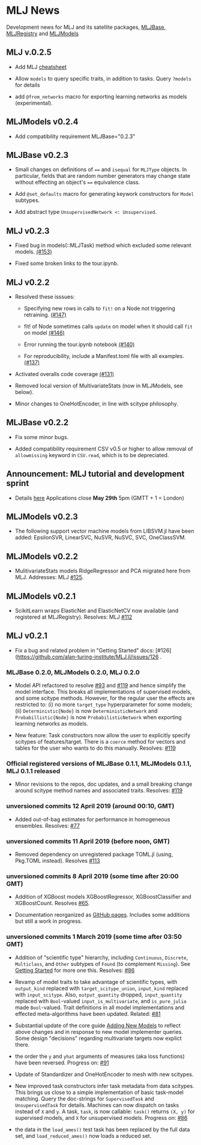 # MLJ News 

Development news for MLJ and its satellite packages, 
[MLJBase](https://github.com/alan-turing-institute/MLJBase.jl),
[MLJRegistry](https://github.com/alan-turing-institute/MLJRegistry.jl)
and [MLJModels](https://github.com/alan-turing-institute/MLJModels.jl)


## MLJ v.0.2.5

- Add MLJ [cheatsheet](https://github.com/alan-turing-institute/MLJ.jl/blob/master/docs/src/mlj_cheatsheet.md)

- Allow `models` to query specific traits, in addition to tasks. Query `?models` for details

- add `@from_networks` macro for exporting learning networks as models (experimental). 


## MLJModels v0.2.4

- Add compatibility requirement MLJBase="0.2.3" 


## MLJBase v0.2.3

- Small changes on definitions of `==` and `isequal` for `MLJType`
  objects. In particular, fields that are random number generators may
  change state without effecting an object's `==` equivalence class. 
  
- Add `@set_defaults` macro for generating keywork constructors for
    `Model` subtypes. 
	
- Add abstract type `UnsupervisedNetwork <: Unsupervised`.


## MLJ v0.2.3

- Fixed bug in models(::MLJTask) method which excluded some relevant
  models. [(#153)](https://github.com/alan-turing-institute/MLJ.jl/issues/153)

- Fixed some broken links to the tour.ipynb.



## MLJ v0.2.2

- Resolved these isssues: 

    - Specifying new rows in calls to `fit!` on a Node not triggering
      retraining.
      [(#147)](https://github.com/alan-turing-institute/MLJ.jl/issues/147)
	
    - fit! of Node sometimes calls `update` on model when it should
      call `fit` on model
      [(#146)](https://github.com/alan-turing-institute/MLJ.jl/issues/146)
	
    - Error running the tour.ipynb notebook
      [(#140)](https://github.com/alan-turing-institute/MLJ.jl/issues/140)
	
    - For reproducibility, include a Manifest.toml file with all
      examples. [(#137)](https://github.com/alan-turing-institute/MLJ.jl/issues/137)
	
- Activated overalls code coverage
  [(#131)](https://github.com/alan-turing-institute/MLJ.jl/issues/131)
	
- Removed local version of MultivariateStats (now in MLJModels, see below).

- Minor changes to OneHotEncoder, in line with scitype philosophy.
	

## MLJBase v0.2.2

- Fix some minor bugs. 

- Added compatibility requirement CSV v0.5 or higher to allow removal
  of `allowmissing` keyword in `CSV.read`, which is to be depreciated.


## Announcement: MLJ tutorial and development sprint

 - Details
   [here](https://github.com/alan-turing-institute/MLJ.jl/wiki/2019-MLJ---sktime-tutorial-and-development-sprint)
   Applications close **May 29th** 5pm (GMTT + 1 = London)


## MLJModels v0.2.3

- The following support vector machine models from LIBSVM.jl have been
  added: EpsilonSVR, LinearSVC, NuSVR, NuSVC, SVC, OneClassSVM.

## MLJModels v0.2.2

- MulitivariateStats models RidgeRegressor and PCA migrated here from
  MLJ. Addresses: MLJ
  [#125](https://github.com/alan-turing-institute/MLJ.jl/issues/125).


## MLJModels v0.2.1

- ScikitLearn wraps ElasticNet and ElasticNetCV now available (and
  registered at MLJRegistry). Resolves: MLJ
  [#112](https://github.com/alan-turing-institute/MLJ.jl/issues/112)


## MLJ v0.2.1 

- Fix a bug and related problem in "Getting Started" docs:
  [#126](https://github.com/alan-turing-institute/MLJ.jl/issues/126 .


### MLJBase 0.2.0, MLJModels 0.2.0, MLJ 0.2.0

- Model API refactored to resolve
  [#93](https://github.com/alan-turing-institute/MLJ.jl/issues/93) and
  [#119](https://github.com/alan-turing-institute/MLJ.jl/issues/119)
  and hence simplify the model interface. This breaks all
  implementations of supervised models, and some scitype
  methods. However, for the regular user the effects are restricted
  to: (i) no more `target_type` hyperparameter for some models; (ii)
  `Deterministic{Node}` is now `DeterministicNetwork` and
  `Probabillistic{Node}` is now `ProbabilisticNetwork` when exporting
  learning networks as models.
  
- New feature: Task constructors now allow the user to explicitly
  specify scitypes of features/target. There is a `coerce` method for
  vectors and tables for the user who wants to do this
  manually. Resolves:
  [#119](https://github.com/alan-turing-institute/MLJ.jl/issues/119)


### Official registered versions of MLJBase 0.1.1, MLJModels 0.1.1, MLJ 0.1.1 released

- Minor revisions to the repos, doc updates, and a small breaking
  change around scitype method names and associated traits. Resolves:
  [#119](https://github.com/alan-turing-institute/MLJ.jl/issues/119)

### unversioned commits 12 April 2019 (around 00:10, GMT)

- Added out-of-bag estimates for performance in homogeneous
  ensembles. Resolves:
  [#77](https://github.com/alan-turing-institute/MLJ.jl/issues/77)


### unversioned commits 11 April 2019 (before noon, GMT)

- Removed dependency on unregistered package TOML.jl (using, Pkg.TOML
  instead). Resolves
  [#113](https://github.com/alan-turing-institute/MLJ.jl/issues/113)

### unversioned commits 8 April 2019 (some time after 20:00 GMT)

- Addition of XGBoost models XGBoostRegressor, XGBoostClassifier and XGBoostCount. Resolves [#65](https://github.com/alan-turing-institute/MLJ.jl/issues/65).

- Documentation reorganized as [GitHub pages](https://alan-turing-institute.github.io/MLJ.jl/dev/). Includes some additions but still a work in progress.

### unversioned commits 1 March 2019 (some time after 03:50 GMT)

- Addition of "scientific type" hierarchy, including `Continuous`,
  `Discrete`, `Multiclass`, and `Other` subtypes of `Found` (to
  complement `Missing`). See [Getting Started](index.md) for more one
  this.  Resolves:
  [#86](https://github.com/alan-turing-institute/MLJ.jl/issues/86)

- Revamp of model traits to take advantage of scientific types, with
  `output_kind` replaced with `target_scitype_union`, `input_kind` replaced
  with `input_scitype`. Also, `output_quantity` dropped,
  `input_quantity` replaced with `Bool`-valued
  `input_is_multivariate`, and `is_pure_julia` made `Bool`-valued.
  Trait definitions in all model implementations and effected
  meta-algorithms have been updated. Related:
  [#81](https://github.com/alan-turing-institute/MLJ.jl/issues/81)
  
- Substantial update of the core guide [Adding New
  Models](adding_models_for_general_use.md) to reflect above changes and in
  response to new model implementer queries. Some design "decisions"
  regarding multivariate targets now explict there.

- the order the `y` and `yhat` arguments of measures (aka loss
  functions) have been reversed. Progress on:
  [#91](https://github.com/alan-turing-institute/MLJ.jl/issues/91)
  
- Update of Standardizer and OneHotEncoder to mesh with new scitypes.

- New improved task constructors infer task metadata from data
  scitypes. This brings us close to a simple implementation of basic
  task-model matching. Query the doc-strings for `SupervisedTask` and
  `UnsupervisedTask` for details.  Machines can now dispatch on tasks
  instead of `X` and `y`. A task, `task`, is now callable: `task()`
  returns `(X, y)` for supervised models, and `X` for unsupervised
  models.  Progress on:  [\#86](https://github.com/alan-turing-institute/MLJ.jl/issues/68)

- the data in the `load_ames()` test task has been replaced by the
  full data set, and `load_reduced_ames()` now loads a reduced set.



